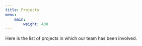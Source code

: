 ```yaml
---
title: Projects
menu: 
    main:
        weight: 400
---
```


Here is the list of projects in which our team has been involved.
